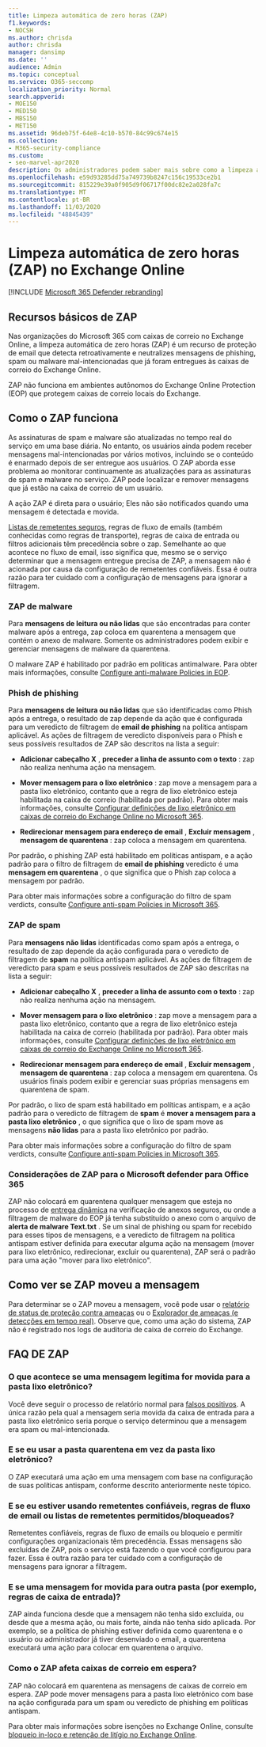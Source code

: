 ```yaml
---
title: Limpeza automática de zero horas (ZAP)
f1.keywords:
- NOCSH
ms.author: chrisda
author: chrisda
manager: dansimp
ms.date: ''
audience: Admin
ms.topic: conceptual
ms.service: O365-seccomp
localization_priority: Normal
search.appverid:
- MOE150
- MED150
- MBS150
- MET150
ms.assetid: 96deb75f-64e8-4c10-b570-84c99c674e15
ms.collection:
- M365-security-compliance
ms.custom:
- seo-marvel-apr2020
description: Os administradores podem saber mais sobre como a limpeza automática de zero horas (ZAP) pode mover retroativamente as mensagens entregues em uma caixa de correio do Exchange Online para a pasta de lixo eletrônico ou quarentena que estão retroativamente de spam ou phishing.
ms.openlocfilehash: e59d93285dd75a749739b8247c156c19533ce2b1
ms.sourcegitcommit: 815229e39a0f905d9f06717f00dc82e2a028fa7c
ms.translationtype: MT
ms.contentlocale: pt-BR
ms.lasthandoff: 11/03/2020
ms.locfileid: "48845439"
---
```

# <a name="zero-hour-auto-purge-zap-in-exchange-online"></a>Limpeza automática de zero horas (ZAP) no Exchange Online

[!INCLUDE [Microsoft 365 Defender rebranding](../includes/microsoft-defender-for-office.md)]


## <a name="basic-features-of-zap"></a>Recursos básicos de ZAP

Nas organizações do Microsoft 365 com caixas de correio no Exchange Online, a limpeza automática de zero horas (ZAP) é um recurso de proteção de email que detecta retroativamente e neutralizes mensagens de phishing, spam ou malware mal-intencionadas que já foram entregues às caixas de correio do Exchange Online.

ZAP não funciona em ambientes autônomos do Exchange Online Protection (EOP) que protegem caixas de correio locais do Exchange.

## <a name="how-zap-works"></a>Como o ZAP funciona

As assinaturas de spam e malware são atualizadas no tempo real do serviço em uma base diária. No entanto, os usuários ainda podem receber mensagens mal-intencionadas por vários motivos, incluindo se o conteúdo é enarmado depois de ser entregue aos usuários. O ZAP aborda esse problema ao monitorar continuamente as atualizações para as assinaturas de spam e malware no serviço. ZAP pode localizar e remover mensagens que já estão na caixa de correio de um usuário.

A ação ZAP é direta para o usuário; Eles não são notificados quando uma mensagem é detectada e movida.

[Listas de remetentes seguros](create-safe-sender-lists-in-office-365.md), regras de fluxo de emails (também conhecidas como regras de transporte), regras de caixa de entrada ou filtros adicionais têm precedência sobre o zap. Semelhante ao que acontece no fluxo de email, isso significa que, mesmo se o serviço determinar que a mensagem entregue precisa de ZAP, a mensagem não é acionada por causa da configuração de remetentes confiáveis. Essa é outra razão para ter cuidado com a configuração de mensagens para ignorar a filtragem.

### <a name="malware-zap"></a>ZAP de malware

Para **mensagens de leitura ou não lidas** que são encontradas para conter malware após a entrega, zap coloca em quarentena a mensagem que contém o anexo de malware. Somente os administradores podem exibir e gerenciar mensagens de malware da quarentena.

O malware ZAP é habilitado por padrão em políticas antimalware. Para obter mais informações, consulte [Configure anti-malware Policies in EOP](configure-anti-malware-policies.md).

### <a name="phish-zap"></a>Phish de phishing

Para **mensagens de leitura ou não lidas** que são identificadas como Phish após a entrega, o resultado de zap depende da ação que é configurada para um veredicto de filtragem de **email de phishing** na política antispam aplicável. As ações de filtragem de veredicto disponíveis para o Phish e seus possíveis resultados de ZAP são descritos na lista a seguir:

- **Adicionar cabeçalho X** , **preceder a linha de assunto com o texto** : zap não realiza nenhuma ação na mensagem.

- **Mover mensagem para o lixo eletrônico** : zap move a mensagem para a pasta lixo eletrônico, contanto que a regra de lixo eletrônico esteja habilitada na caixa de correio (habilitada por padrão). Para obter mais informações, consulte [Configurar definições de lixo eletrônico em caixas de correio do Exchange Online no Microsoft 365](configure-junk-email-settings-on-exo-mailboxes.md).

- **Redirecionar mensagem para endereço de email** , **Excluir mensagem** , **mensagem de quarentena** : zap coloca a mensagem em quarentena.

Por padrão, o phishing ZAP está habilitado em políticas antispam, e a ação padrão para o filtro de filtragem de **email de phishing** veredicto é uma **mensagem em quarentena** , o que significa que o Phish zap coloca a mensagem por padrão.

Para obter mais informações sobre a configuração do filtro de spam verdicts, consulte [Configure anti-spam Policies in Microsoft 365](configure-your-spam-filter-policies.md).

### <a name="spam-zap"></a>ZAP de spam

Para **mensagens não lidas** identificadas como spam após a entrega, o resultado de zap depende da ação configurada para o veredicto de filtragem de **spam** na política antispam aplicável. As ações de filtragem de veredicto para spam e seus possíveis resultados de ZAP são descritas na lista a seguir:

- **Adicionar cabeçalho X** , **preceder a linha de assunto com o texto** : zap não realiza nenhuma ação na mensagem.

- **Mover mensagem para o lixo eletrônico** : zap move a mensagem para a pasta lixo eletrônico, contanto que a regra de lixo eletrônico esteja habilitada na caixa de correio (habilitada por padrão). Para obter mais informações, consulte [Configurar definições de lixo eletrônico em caixas de correio do Exchange Online no Microsoft 365](configure-junk-email-settings-on-exo-mailboxes.md).

- **Redirecionar mensagem para endereço de email** , **Excluir mensagem** , **mensagem de quarentena** : zap coloca a mensagem em quarentena. Os usuários finais podem exibir e gerenciar suas próprias mensagens em quarentena de spam.

Por padrão, o lixo de spam está habilitado em políticas antispam, e a ação padrão para o veredicto de filtragem de **spam** é **mover a mensagem para a pasta lixo eletrônico** , o que significa que o lixo de spam move as mensagens **não lidas** para a pasta lixo eletrônico por padrão.

Para obter mais informações sobre a configuração do filtro de spam verdicts, consulte [Configure anti-spam Policies in Microsoft 365](configure-your-spam-filter-policies.md).

### <a name="zap-considerations-for-microsoft-defender-for-office-365"></a>Considerações de ZAP para o Microsoft defender para Office 365

ZAP não colocará em quarentena qualquer mensagem que esteja no processo de [entrega dinâmica](atp-safe-attachments.md#dynamic-delivery-in-safe-attachments-policies) na verificação de anexos seguros, ou onde a filtragem de malware do EOP já tenha substituído o anexo com o arquivo de **alerta de malware Text.txt** . Se um sinal de phishing ou spam for recebido para esses tipos de mensagens, e a veredicto de filtragem na política antispam estiver definida para executar alguma ação na mensagem (mover para lixo eletrônico, redirecionar, excluir ou quarentena), ZAP será o padrão para uma ação "mover para lixo eletrônico".

## <a name="how-to-see-if-zap-moved-your-message"></a>Como ver se ZAP moveu a mensagem

Para determinar se o ZAP moveu a mensagem, você pode usar o [relatório de status de proteção contra ameaças](view-email-security-reports.md#threat-protection-status-report) ou o [Explorador de ameaças (e detecções em tempo real)](threat-explorer.md). Observe que, como uma ação do sistema, ZAP não é registrado nos logs de auditoria de caixa de correio do Exchange.

## <a name="zap-faq"></a>FAQ DE ZAP

### <a name="what-happens-if-a-legitimate-message-is-moved-to-the-junk-email-folder"></a>O que acontece se uma mensagem legítima for movida para a pasta lixo eletrônico?

Você deve seguir o processo de relatório normal para [falsos positivos](report-junk-email-messages-to-microsoft.md). A única razão pela qual a mensagem seria movida da caixa de entrada para a pasta lixo eletrônico seria porque o serviço determinou que a mensagem era spam ou mal-intencionada.

### <a name="what-if-i-use-the-quarantine-folder-instead-of-the-junk-mail-folder"></a>E se eu usar a pasta quarentena em vez da pasta lixo eletrônico?

O ZAP executará uma ação em uma mensagem com base na configuração de suas políticas antispam, conforme descrito anteriormente neste tópico.

### <a name="what-if-im-using-safe-senders-mail-flow-rules-or-allowedblocked-sender-lists"></a>E se eu estiver usando remetentes confiáveis, regras de fluxo de email ou listas de remetentes permitidos/bloqueados?

Remetentes confiáveis, regras de fluxo de emails ou bloqueio e permitir configurações organizacionais têm precedência. Essas mensagens são excluídas de ZAP, pois o serviço está fazendo o que você configurou para fazer. Essa é outra razão para ter cuidado com a configuração de mensagens para ignorar a filtragem.

### <a name="what-if-a-message-is-moved-to-another-folder-eg-inbox-rules"></a>E se uma mensagem for movida para outra pasta (por exemplo, regras de caixa de entrada)?

ZAP ainda funciona desde que a mensagem não tenha sido excluída, ou desde que a mesma ação, ou mais forte, ainda não tenha sido aplicada. Por exemplo, se a política de phishing estiver definida como quarentena e o usuário ou administrador já tiver desenviado o email, a quarentena executará uma ação para colocar em quarentena o arquivo.

### <a name="how-does-zap-affect-mailboxes-on-hold"></a>Como o ZAP afeta caixas de correio em espera?

ZAP não colocará em quarentena as mensagens de caixas de correio em espera. ZAP pode mover mensagens para a pasta lixo eletrônico com base na ação configurada para um spam ou veredicto de phishing em políticas antispam.

Para obter mais informações sobre isenções no Exchange Online, consulte [bloqueio in-loco e retenção de litígio no Exchange Online](https://docs.microsoft.com/Exchange/security-and-compliance/in-place-and-litigation-holds).
